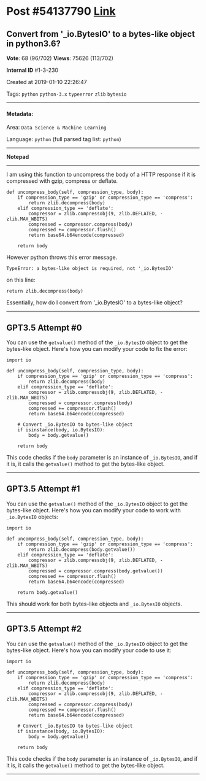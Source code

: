 
# Post \#54137790 [Link](https://stackoverflow.com/questions/54137790/)

## Convert from '_io.BytesIO' to a bytes-like object in python3.6?

**Vote**: 68 (96/702) **Views**: 75626 (113/702) 

**Internal ID** \#1-3-230

Created at 2019-01-10 22:26:47

Tags: `python` `python-3.x` `typeerror` `zlib` `bytesio`

----------

#### Metadata:

Area: `Data Science & Machine Learning`

Language: `python` (full parsed tag list: `python`)

----------

**Notepad**


----------

I am using this function to uncompress the body of a HTTP response if it is compressed with gzip, compress or deflate.
```
def uncompress_body(self, compression_type, body):
    if compression_type == 'gzip' or compression_type == 'compress':
        return zlib.decompress(body)
    elif compression_type == 'deflate':
        compressor = zlib.compressobj(9, zlib.DEFLATED, -zlib.MAX_WBITS)
        compressed = compressor.compress(body)
        compressed += compressor.flush()
        return base64.b64encode(compressed)

    return body
```

However python throws this error message.
```
TypeError: a bytes-like object is required, not '_io.BytesIO'
```

on this line:
```
return zlib.decompress(body)
```

Essentially, how do I convert from '_io.BytesIO' to a bytes-like object?


----------
        
## GPT3.5 Attempt \#0

You can use the `getvalue()` method of the `_io.BytesIO` object to get the bytes-like object. Here's how you can modify your code to fix the error:

```
import io

def uncompress_body(self, compression_type, body):
    if compression_type == 'gzip' or compression_type == 'compress':
        return zlib.decompress(body)
    elif compression_type == 'deflate':
        compressor = zlib.compressobj(9, zlib.DEFLATED, -zlib.MAX_WBITS)
        compressed = compressor.compress(body)
        compressed += compressor.flush()
        return base64.b64encode(compressed)

    # Convert _io.BytesIO to bytes-like object
    if isinstance(body, io.BytesIO):
        body = body.getvalue()

    return body
```

This code checks if the `body` parameter is an instance of `_io.BytesIO`, and if it is, it calls the `getvalue()` method to get the bytes-like object.

--------

## GPT3.5 Attempt \#1

You can use the `getvalue()` method of the `_io.BytesIO` object to get the bytes-like object. Here's how you can modify your code to work with `_io.BytesIO` objects:

```
import io

def uncompress_body(self, compression_type, body):
    if compression_type == 'gzip' or compression_type == 'compress':
        return zlib.decompress(body.getvalue())
    elif compression_type == 'deflate':
        compressor = zlib.compressobj(9, zlib.DEFLATED, -zlib.MAX_WBITS)
        compressed = compressor.compress(body.getvalue())
        compressed += compressor.flush()
        return base64.b64encode(compressed)

    return body.getvalue()
```

This should work for both bytes-like objects and `_io.BytesIO` objects.

--------

## GPT3.5 Attempt \#2

You can use the `getvalue()` method of the `_io.BytesIO` object to get the bytes-like object. Here's how you can modify your code to use it:

```
import io

def uncompress_body(self, compression_type, body):
    if compression_type == 'gzip' or compression_type == 'compress':
        return zlib.decompress(body)
    elif compression_type == 'deflate':
        compressor = zlib.compressobj(9, zlib.DEFLATED, -zlib.MAX_WBITS)
        compressed = compressor.compress(body)
        compressed += compressor.flush()
        return base64.b64encode(compressed)

    # Convert _io.BytesIO to bytes-like object
    if isinstance(body, io.BytesIO):
        body = body.getvalue()

    return body
```

This code checks if the `body` parameter is an instance of `_io.BytesIO`, and if it is, it calls the `getvalue()` method to get the bytes-like object.

--------
